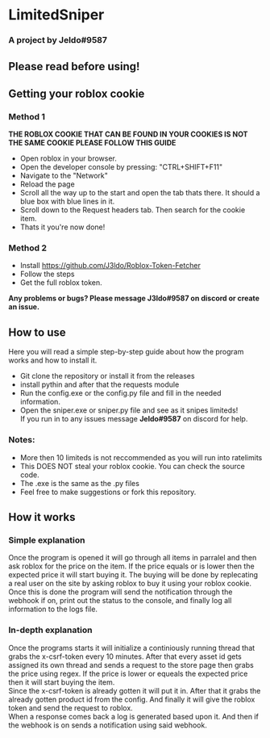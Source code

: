 # LimitedSniper 
### A project by Jeldo#9587

## Please read before using!
## Getting your roblox cookie

### Method 1
**THE ROBLOX COOKIE THAT CAN BE FOUND IN YOUR COOKIES IS NOT THE SAME COOKIE PLEASE FOLLOW THIS GUIDE**
* Open roblox in your browser.
* Open the developer console by pressing: "CTRL+SHIFT+F11"
* Navigate to the "Network"
* Reload the page
* Scroll all the way up to the start and open the tab thats there. It should a blue box with blue lines in it.
* Scroll down to the Request headers tab. Then search for the cookie item.
* Thats it you're now done!

### Method 2
* Install https://github.com/J3ldo/Roblox-Token-Fetcher
* Follow the steps
* Get the full roblox token.

**Any problems or bugs? Please message J3ldo#9587 on discord or create an issue.**

## How to use
Here you will read a simple step-by-step guide about how the program works and how to install it.
* Git clone the repository or install it from the releases
* install pythin and after that the requests module   
* Run the config.exe or the config.py file and fill in the needed information.
* Open the sniper.exe or sniper.py file and see as it snipes limiteds!   
If you run in to any issues message **Jeldo#9587** on discord for help.

### Notes: 
* More then 10 limiteds is not reccommended as you will run into ratelimits
* This DOES NOT steal your roblox cookie. You can check the source code.
* The .exe is the same as the .py files
* Feel free to make suggestions or fork this repository.


## How it works
### Simple explanation
Once the program is opened it will go through all items in parralel and then ask roblox for the price on the item. If the price equals or is lower then the expected price it will start buying it. The buying will be done by replecating a real user on the site by asking roblox to buy it using your roblox cookie. Once this is done the program will send the notification through the webhook if on, print out the status to the console, and finally log all information to the logs file.


### In-depth explanation
Once the programs starts it will initialize a continiously running thread that grabs the x-csrf-token every 10 minutes. After that every asset id gets assigned its own thread and sends a request to the store page then grabs the price using regex. If the price is lower or equeals the expected price then it will start buying the item.  
Since the x-csrf-token is already gotten it will put it in. After that it grabs the already gotten product id from the config. And finally it will give the roblox token and send the request to roblox.  
When a response comes back a log is generated based upon it. And then if the webhook is on sends a notification using said webhook.
